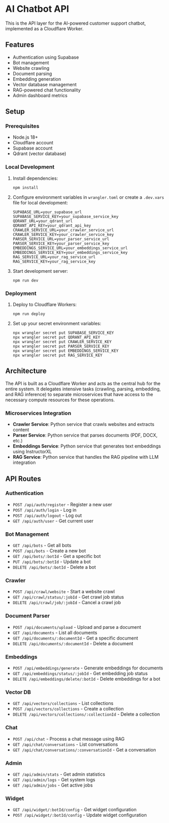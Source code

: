 # AI Chatbot API

This is the API layer for the AI-powered customer support chatbot, implemented as a Cloudflare Worker.

## Features

- Authentication using Supabase
- Bot management
- Website crawling
- Document parsing
- Embedding generation
- Vector database management
- RAG-powered chat functionality
- Admin dashboard metrics

## Setup

### Prerequisites

- Node.js 18+
- Cloudflare account
- Supabase account
- Qdrant (vector database)

### Local Development

1. Install dependencies:
   ```
   npm install
   ```

2. Configure environment variables in `wrangler.toml` or create a `.dev.vars` file for local development:
   ```
   SUPABASE_URL=your_supabase_url
   SUPABASE_SERVICE_KEY=your_supabase_service_key
   QDRANT_URL=your_qdrant_url
   QDRANT_API_KEY=your_qdrant_api_key
   CRAWLER_SERVICE_URL=your_crawler_service_url
   CRAWLER_SERVICE_KEY=your_crawler_service_key
   PARSER_SERVICE_URL=your_parser_service_url
   PARSER_SERVICE_KEY=your_parser_service_key
   EMBEDDINGS_SERVICE_URL=your_embeddings_service_url
   EMBEDDINGS_SERVICE_KEY=your_embeddings_service_key
   RAG_SERVICE_URL=your_rag_service_url
   RAG_SERVICE_KEY=your_rag_service_key
   ```

3. Start development server:
   ```
   npm run dev
   ```

### Deployment

1. Deploy to Cloudflare Workers:
   ```
   npm run deploy
   ```

2. Set up your secret environment variables:
   ```
   npx wrangler secret put SUPABASE_SERVICE_KEY
   npx wrangler secret put QDRANT_API_KEY
   npx wrangler secret put CRAWLER_SERVICE_KEY
   npx wrangler secret put PARSER_SERVICE_KEY
   npx wrangler secret put EMBEDDINGS_SERVICE_KEY
   npx wrangler secret put RAG_SERVICE_KEY
   ```

## Architecture

The API is built as a Cloudflare Worker and acts as the central hub for the entire system. It delegates intensive tasks (crawling, parsing, embedding, and RAG inference) to separate microservices that have access to the necessary compute resources for these operations.

### Microservices Integration

- **Crawler Service**: Python service that crawls websites and extracts content
- **Parser Service**: Python service that parses documents (PDF, DOCX, etc.)
- **Embeddings Service**: Python service that generates text embeddings using InstructorXL
- **RAG Service**: Python service that handles the RAG pipeline with LLM integration

## API Routes

### Authentication
- `POST /api/auth/register` - Register a new user
- `POST /api/auth/login` - Log in
- `POST /api/auth/logout` - Log out
- `GET /api/auth/user` - Get current user

### Bot Management
- `GET /api/bots` - Get all bots
- `POST /api/bots` - Create a new bot
- `GET /api/bots/:botId` - Get a specific bot
- `PUT /api/bots/:botId` - Update a bot
- `DELETE /api/bots/:botId` - Delete a bot

### Crawler
- `POST /api/crawl/website` - Start a website crawl
- `GET /api/crawl/status/:jobId` - Get crawl job status
- `DELETE /api/crawl/job/:jobId` - Cancel a crawl job

### Document Parser
- `POST /api/documents/upload` - Upload and parse a document
- `GET /api/documents` - List all documents
- `GET /api/documents/:documentId` - Get a specific document
- `DELETE /api/documents/:documentId` - Delete a document

### Embeddings
- `POST /api/embeddings/generate` - Generate embeddings for documents
- `GET /api/embeddings/status/:jobId` - Get embedding job status
- `DELETE /api/embeddings/delete/:botId` - Delete embeddings for a bot

### Vector DB
- `GET /api/vectors/collections` - List collections
- `POST /api/vectors/collections` - Create a collection
- `DELETE /api/vectors/collections/:collectionId` - Delete a collection

### Chat
- `POST /api/chat` - Process a chat message using RAG
- `GET /api/chat/conversations` - List conversations
- `GET /api/chat/conversations/:conversationId` - Get a conversation

### Admin
- `GET /api/admin/stats` - Get admin statistics
- `GET /api/admin/logs` - Get system logs
- `GET /api/admin/jobs` - Get active jobs

### Widget
- `GET /api/widget/:botId/config` - Get widget configuration
- `POST /api/widget/:botId/config` - Update widget configuration 